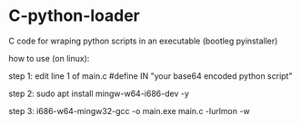 # C-python-loader
C code for wraping python scripts in an executable (bootleg pyinstaller)


how to use (on linux):

step 1:
    edit line 1 of main.c
    #define IN "your base64 encoded python script"

step 2:
    sudo apt install mingw-w64-i686-dev -y
    
step 3:
    i686-w64-mingw32-gcc -o main.exe main.c -lurlmon -w
